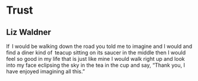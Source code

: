 # Trust
## Liz Waldner
If   I would be walking down the road
you told me to imagine and I would and find
a diner kind of   teacup sitting on its saucer
in the middle then I would feel so good
in my life that is just like mine
I would walk right up and look into my face
eclipsing the sky in the tea in the cup
and say, “Thank you, I have enjoyed
imagining all this.”
